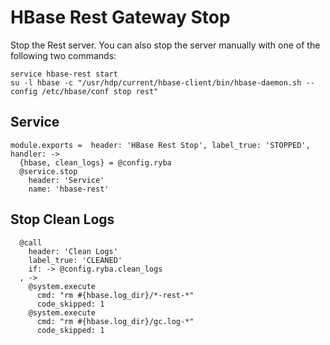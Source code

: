 
# HBase Rest Gateway Stop

Stop the Rest server. You can also stop the server manually with one of
the following two commands:

```
service hbase-rest start
su -l hbase -c "/usr/hdp/current/hbase-client/bin/hbase-daemon.sh --config /etc/hbase/conf stop rest"
```

## Service

    module.exports =  header: 'HBase Rest Stop', label_true: 'STOPPED', handler: ->
      {hbase, clean_logs} = @config.ryba
      @service.stop
        header: 'Service'
        name: 'hbase-rest'

## Stop Clean Logs

      @call
        header: 'Clean Logs'
        label_true: 'CLEANED'
        if: -> @config.ryba.clean_logs
      , ->
        @system.execute
          cmd: "rm #{hbase.log_dir}/*-rest-*"
          code_skipped: 1
        @system.execute
          cmd: "rm #{hbase.log_dir}/gc.log-*"
          code_skipped: 1
